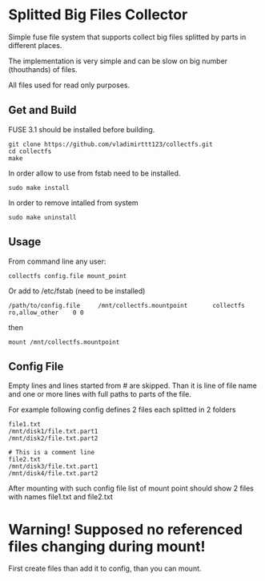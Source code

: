 # Splitted Big Files Collector

Simple fuse file system that supports collect big files splitted by parts in different places.

The implementation is very simple and can be slow on big number (thouthands) of files.

All files used for read only purposes.

## Get and Build
FUSE 3.1 should be installed before building.
```
git clone https://github.com/vladimirttt123/collectfs.git
cd collectfs
make
```
In order allow to use from fstab need to be installed.
```
sudo make install
```

In order to remove intalled from system
```
sudo make uninstall
```

## Usage 
From command line any user:
```
collectfs config.file mount_point
```
Or add to /etc/fstab (need to be installed)
```
/path/to/config.file     /mnt/collectfs.mountpoint       collectfs   ro,allow_other    0 0
```
then
```
mount /mnt/collectfs.mountpoint
```

## Config File
Empty lines and lines started from # are skipped.
Than it is line of file name and one or more lines with full paths to parts of the file.

For example following config defines 2 files each splitted in 2 folders
```
file1.txt
/mnt/disk1/file.txt.part1
/mnt/disk2/file.txt.part2

# This is a comment line
file2.txt
/mnt/disk3/file.txt.part1
/mnt/disk4/file.txt.part2

```

After mounting with such config file list of mount point should show 2 files with names file1.txt and file2.txt

# Warning! Supposed no referenced files changing during mount!
First create files than add it to config, than you can mount.
